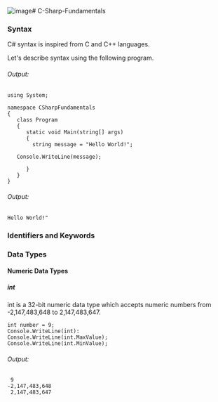 ![image](https://github.com/NaveenChittimalla/C-Sharp-Fundamentals/assets/4600249/ac82c885-ae36-4103-a0b1-bad5e44602d4)# C-Sharp-Fundamentals

### Syntax
C# syntax is inspired from C and C++ languages.

Let's describe syntax using the following program.


###### Output:
```
using System;

namespace CSharpFundamentals
{
   class Program
   {
      static void Main(string[] args)
      {
        string message = "Hello World!";

   Console.WriteLine(message);

      }
   }
}
```
###### Output:
```
Hello World!"
```

### Identifiers and Keywords


### Data Types

#### Numeric Data Types

##### int
int is a 32-bit numeric data type which accepts numeric numbers from -2,147,483,648 to 2,147,483,647.


```
int number = 9;
Console.WriteLine(int): 
Console.WriteLine(int.MaxValue);
Console.WriteLine(int.MinValue); 
```
###### Output:
```
 9
-2,147,483,648 
 2,147,483,647 
```
